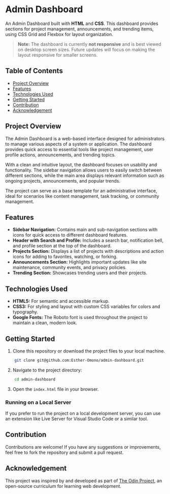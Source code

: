 # Admin Dashboard

An Admin Dashboard built with **HTML** and **CSS**. This dashboard provides sections for project management, announcements, and trending items, using CSS Grid and Flexbox for layout organization.

> **Note:** The dashboard is currently **not responsive** and is best viewed on desktop screen sizes. Future updates will focus on making the layout responsive for smaller screens.

## Table of Contents

- [Project Overview](#project-overview)
- [Features](#features)
- [Technologies Used](#technologies-used)
- [Getting Started](#getting-started)
- [Contribution](#contribution)
- [Acknowledgement](#acknowledgement)

## Project Overview

The Admin Dashboard is a web-based interface designed for administrators to manage various aspects of a system or application. The dashboard provides quick access to essential tools like project management, user profile actions, announcements, and trending topics.

With a clean and intuitive layout, the dashboard focuses on usability and functionality. The sidebar navigation allows users to easily switch between different sections, while the main area displays relevant information such as ongoing projects, announcements, and popular trends.

The project can serve as a base template for an administrative interface, ideal for scenarios like content management, task tracking, or community management.

## Features

- **Sidebar Navigation:** Contains main and sub-navigation sections with icons for quick access to different dashboard features.
- **Header with Search and Profile:** Includes a search bar, notification bell, and profile section at the top of the dashboard.
- **Projects Section:** Displays a list of projects with descriptions and action icons for adding to favorites, watching, or forking.
- **Announcements Section:** Highlights important updates like site maintenance, community events, and privacy policies.
- **Trending Section:** Showcases trending users and their projects.

## Technologies Used

- **HTML5:** For semantic and accessible markup.
- **CSS3:** For styling and layout with custom CSS variables for colors and typography.
- **Google Fonts:** The Roboto font is used throughout the project to maintain a clean, modern look.

## Getting Started

1. Clone this repository or download the project files to your local machine.

```bash
    git clone git@github.com:Esther-Omono/admin-dashboard.git
```

2. Navigate to the project directory:

```bash
    cd admin-dashboard
```

3. Open the `index.html` file in your browser.

### Running on a Local Server

If you prefer to run the project on a local development server, you can use an extension like Live Server for Visual Studio Code or a similar tool.

## Contribution

Contributions are welcome! If you have any suggestions or improvements, feel free to fork the repository and submit a pull request.

## Acknowledgement

This project was inspired by and developed as part of [The Odin Project](https://www.theodinproject.com/), an open-source curriculum for learning web development.
